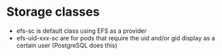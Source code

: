 # Storage classes

- efs-sc is default class using EFS as a provider
- efs-uid-xxx-sc are for pods that require the uid and/or gid display as a certain user (PostgreSQL does this)
